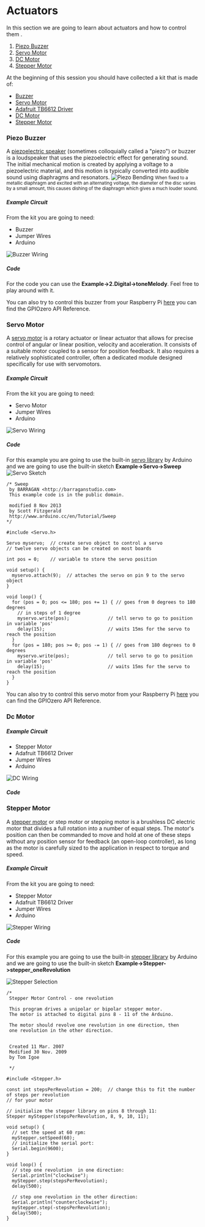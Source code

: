 # Actuators

In this section we are going to learn about actuators and how to control them .

1. [Piezo Buzzer](#piezo_buzzer)
2. [Servo Motor](#servo_motor)
3. [DC Motor](#dc_motor)
4. [Stepper Motor](#stepper_motor)


At the beginning of this session you should have collected a kit that is made of:
* [Buzzer](http://uk.rs-online.com/web/p/piezo-buzzer-components/0457011/)
* [Servo Motor](https://www.rapidonline.com/feetech-fs90-mini-servo-120-9g-37-1339)
* [Adafruit TB6612 Driver](https://learn.adafruit.com/adafruit-tb6612-h-bridge-dc-stepper-motor-driver-breakout/overview)
* [DC Motor](https://www.adafruit.com/product/711)
* [Stepper Motor](https://www.adafruit.com/product/324)

### Piezo Buzzer
A [piezoelectric speaker](https://www.wikiwand.com/en/Piezoelectric_speaker) (sometimes colloquially called a "piezo") or buzzer is a loudspeaker that uses the piezoelectric effect for generating sound. The initial mechanical motion is created by applying a voltage to a piezoelectric material, and this motion is typically converted into audible sound using diaphragms and resonators.
![Piezo Bending](../img/piezo-bending.png)
<small>When fixed to a metallic diaphragm and excited with an alternating voltage, the diameter of the disc varies by a small amount, this causes dishing of the diaphragm which gives a much louder sound.</small>

##### Example Circuit
From the kit you are going to need:
* Buzzer
* Jumper Wires
* Arduino

![Buzzer Wiring](../img/piezo-buzzer-wiring.png)

##### Code
For the code you can use the **Example->2.Digital->toneMelody**. Feel free to play around with it.

You can also try to control this buzzer from your Raspberry Pi [here](http://gpiozero.readthedocs.io/en/stable/api_output.html?highlight=servo#buzzer) you can find the GPIOzero API Reference.

### Servo Motor
A [servo motor](https://www.wikiwand.com/en/Servomotor#/RC_servos) is a rotary actuator or linear actuator that allows for precise control of angular or linear position, velocity and acceleration. It consists of a suitable motor coupled to a sensor for position feedback. It also requires a relatively sophisticated controller, often a dedicated module designed specifically for use with servomotors.

##### Example Circuit
From the kit you are going to need:
* Servo Motor
* Jumper Wires
* Arduino

![Servo Wiring](../img/servo-sweep-wiring.png)

##### Code
For this example you are going to use the built-in [servo library](https://www.arduino.cc/en/Reference/Servo) by Arduino and we are going to use the built-in sketch **Example->Servo->Sweep**
![Servo Sketch](../img/arduino-servo_choice.png)

```
/* Sweep
 by BARRAGAN <http://barraganstudio.com>
 This example code is in the public domain.

 modified 8 Nov 2013
 by Scott Fitzgerald
 http://www.arduino.cc/en/Tutorial/Sweep
*/

#include <Servo.h>

Servo myservo;  // create servo object to control a servo
// twelve servo objects can be created on most boards

int pos = 0;    // variable to store the servo position

void setup() {
  myservo.attach(9);  // attaches the servo on pin 9 to the servo object
}

void loop() {
  for (pos = 0; pos <= 180; pos += 1) { // goes from 0 degrees to 180 degrees
    // in steps of 1 degree
    myservo.write(pos);              // tell servo to go to position in variable 'pos'
    delay(15);                       // waits 15ms for the servo to reach the position
  }
  for (pos = 180; pos >= 0; pos -= 1) { // goes from 180 degrees to 0 degrees
    myservo.write(pos);              // tell servo to go to position in variable 'pos'
    delay(15);                       // waits 15ms for the servo to reach the position
  }
}

```

You can also try to control this servo motor from your Raspberry Pi [here](http://gpiozero.readthedocs.io/en/stable/api_output.html?highlight=servo) you can find the GPIOzero API Reference.

### Dc Motor

##### Example Circuit
* Stepper Motor
* Adafruit TB6612 Driver
* Jumper Wires
* Arduino

![DC Wiring](../img/)

##### Code

### Stepper Motor
A [stepper motor](https://www.wikiwand.com/en/Stepper_motor) or step motor or stepping motor is a brushless DC electric motor that divides a full rotation into a number of equal steps. The motor's position can then be commanded to move and hold at one of these steps without any position sensor for feedback (an open-loop controller), as long as the motor is carefully sized to the application in respect to torque and speed.

##### Example Circuit
From the kit you are going to need:
* Stepper Motor
* Adafruit TB6612 Driver
* Jumper Wires
* Arduino

![Stepper Wiring](../img/)

##### Code
For this example you are going to use the built-in [stepper library](https://www.arduino.cc/en/Reference/Stepper) by Arduino and we are going to use the built-in sketch **Example->Stepper->stepper_oneRevolution**

![Stepper Selection](../img/arduino-stepper_choice.png )

```
/*
 Stepper Motor Control - one revolution

 This program drives a unipolar or bipolar stepper motor.
 The motor is attached to digital pins 8 - 11 of the Arduino.

 The motor should revolve one revolution in one direction, then
 one revolution in the other direction.


 Created 11 Mar. 2007
 Modified 30 Nov. 2009
 by Tom Igoe

 */

#include <Stepper.h>

const int stepsPerRevolution = 200;  // change this to fit the number of steps per revolution
// for your motor

// initialize the stepper library on pins 8 through 11:
Stepper myStepper(stepsPerRevolution, 8, 9, 10, 11);

void setup() {
  // set the speed at 60 rpm:
  myStepper.setSpeed(60);
  // initialize the serial port:
  Serial.begin(9600);
}

void loop() {
  // step one revolution  in one direction:
  Serial.println("clockwise");
  myStepper.step(stepsPerRevolution);
  delay(500);

  // step one revolution in the other direction:
  Serial.println("counterclockwise");
  myStepper.step(-stepsPerRevolution);
  delay(500);
}

```
